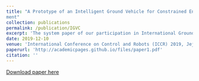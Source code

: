 ```yaml
---
title: "A Prototype of an Intelligent Ground Vehicle for Constrained Environment: Design and Develop-
ment"
collection: publications
permalink: /publication/IGVC
excerpt: 'The system paper of our participation in International Ground Vehicle Competition-2019. It encapsulates the work of developing a fully autonomous ground vehicle from scratch capable of traversing structured environments with obstacles. Focuses on each module of the robot including mechanical structure, embedded architecture, high level controls and motion planning using Timed Elastic Band approach, Computer Vision pipeline to map the camera feed into an obstacle map including lanes and the system integration of all the modules using ROS.'
date: 2019-12-10
venue: 'International Conference on Control and Robots (ICCR) 2019, Jeju Island, South Korea'
paperurl: 'http://academicpages.github.io/files/paper1.pdf'
citation: ''
---
```


[Download paper here](http://academicpages.github.io/files/paper1.pdf)

